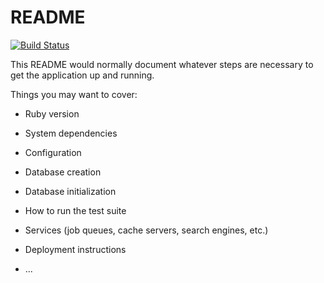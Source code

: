 # README
[![Build Status](https://travis-ci.org/MrCellophane/TaskManager.svg?branch=feature%2Ftravis)](https://travis-ci.org/MrCellophane/TaskManager)

This README would normally document whatever steps are necessary to get the
application up and running.

Things you may want to cover:

* Ruby version

* System dependencies

* Configuration

* Database creation

* Database initialization

* How to run the test suite

* Services (job queues, cache servers, search engines, etc.)

* Deployment instructions

* ...
